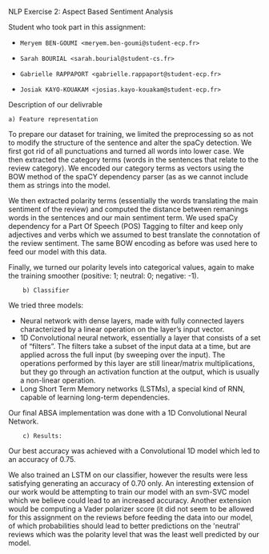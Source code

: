 NLP Exercise 2: Aspect Based Sentiment Analysis

Student who took part in this assignment:

-     Meryem BEN-GOUMI <meryem.ben-goumi@student-ecp.fr>
-     Sarah BOURIAL <sarah.bourial@student-cs.fr>
-     Gabrielle RAPPAPORT <gabrielle.rappaport@student-ecp.fr>
-     Josiak KAYO-KOUAKAM <josias.kayo-kouakam@student-ecp.fr>

Description of our delivrable

	a) Feature representation
  To prepare our dataset for training, we limited the preprocessing so as not to modify the structure of the sentence and alter the spaCy   detection. We first got rid of all punctuations and turned all words into lower case. We then extracted the category terms 
  (words in the sentences that relate to the review category). We encoded our category terms as vectors using the BOW method of the spaCY   dependency parser (as as we cannot include them as strings into the model. 
  
  We then extracted polarity terms (essentially the words translating the main sentiment of the review) and computed the distance 
  between remanings words in the sentences and our main sentiment term. We used spaCy dependency for a Part Of Speech (POS) Tagging 
  to filter and keep only adjectives and verbs which we assumed to best translate the connotation of the review sentiment. The same 
  BOW encoding as before was used here to feed our model with this data.
  
  Finally, we turned our polarity levels into categorical values, again to make the training smoother (positive: 1; neutral: 0; negative:   -1).
  
        b) Classifier
  We tried three models:
  - Neural network with dense layers, made with fully connected layers characterized by a linear operation on the layer’s input vector.
  - 1D Convolutional neural network, essentially a layer that consists of a set of “filters”. The filters take a subset of the input data     at a time, but are applied across the full input (by sweeping over the input). The operations performed by this layer are still           linear/matrix multiplications, but they go through an activation function at the output, which is usually a non-linear operation.
  - Long Short Term Memory networks (LSTMs), a special kind of RNN, capable of learning long-term dependencies. 
  
  Our final ABSA implementation was done with a 1D Convolutional Neural Network.

  
        c) Results:
  Our best accuracy was achieved with a Convolutional 1D model which led to an accuracy of 0.75.
  
  We also trained an LSTM on our classifier, however the results were less satisfying generating an accuracy of 0.70 only. 
  An interesting extension of our work would be attempting to train our model with an svm-SVC model which we believe could lead to 
  an increased accuracy. Another extension would be computing a Vader polarizer score (it did not seem to be allowed for this assignment
  on the reviews before feeding the data into our model, of which probabilities should lead to better predictions on the 'neutral' reviews
  which was the polarity level that was the least well predicted by our model. 
